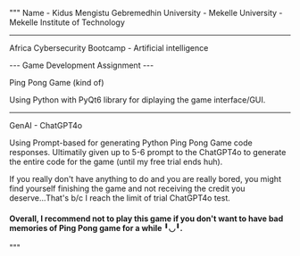 """
Name - Kidus Mengistu Gebremedhin
University - Mekelle University - Mekelle Institute of Technology

---

Africa Cybersecurity Bootcamp - Artificial intelligence

--- Game Development Assignment ---

Ping Pong Game (kind of)

Using Python with PyQt6 library for diplaying the game interface/GUI.

---

GenAI - ChatGPT4o

Using Prompt-based for generating Python Ping Pong Game code responses. Ultimatily given up to 5-6 prompt to the ChatGPT4o to generate the entire code for the game (until my free trial ends huh).

If you really don't have anything to do and you are really bored, you might find yourself finishing the game and not receiving the credit you deserve...That's b/c I reach the limit of trial ChatGPT4o test.

#### Overall, I recommend not to play this game if you don't want to have bad memories of Ping Pong game for a while ╹◡╹.

"""
